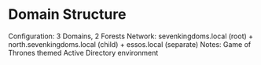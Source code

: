 # Domain Structure

Configuration: 3 Domains, 2 Forests
Network: sevenkingdoms.local (root) + north.sevenkingdoms.local (child) + essos.local (separate)
Notes: Game of Thrones themed Active Directory environment